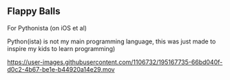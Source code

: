 ## Flappy Balls ##

For Pythonista (on iOS et al)

Python(ista) is not my main programming language, this was just made to inspire my kids to learn programming)

https://user-images.githubusercontent.com/1106732/195167735-66bd040f-d0c2-4b67-be1e-b44920a14e29.mov


